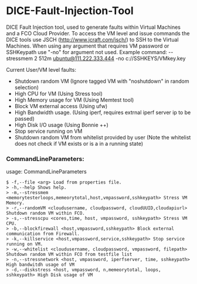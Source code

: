 # DICE-Fault-Injection-Tool
DICE Fault Injection tool, used to generate faults within Virtual Machines and a FCO Cloud Provider.
To access the VM level and issue commands the DICE tools use JSCH (http://www.jcraft.com/jsch/) to SSH to the Virtual Machines.
When using any argument that requires VM password or SSHKeypath use "-no" for argument not used. 
Example command: --stressmem 2 512m ubuntu@111.222.333.444 -no c://SSHKEYS/VMkey.key


Current User/VM level faults:
* Shutdown random VM (Ignore tagged VM with "noshutdown" in random selection)
* High CPU for VM (Using Stress tool)
* High Memory usage for VM (Using Memtest tool)
* Block VM external access (Using ufw)
* High Bandwidth usage. (Using iperf, requires extrnal iperf server ip to be passed)
* High Disk I/O usage (Using Bonnie ++)
* Stop service running on VM
* Shutdown random VM from whitelist provided by user (Note the whitelist does not check if VM  exists or is a in a running state)

### CommandLineParameters:
usage: CommandLineParameters

    $ -f,--file <arg> Load from properties file.
    > -h,--help Shows help.
    > -m,--stressmem <memorytesterloops,memeorytotal,host,vmpassword,sshkeypath> Stress VM Memory.
    > -r,--randomVM <cloudusername, cloudpassword, cloudUUID,cloudapiurl> Shutdown random VM within FCO.
    > -s,--stresscpu <cores,time, host, vmpassword, sshkeypath> Stress VM CPU.
    > -b,--blockfirewall <host,vmpassword,sshkeypath> Block external communication from Firewall.
    > -k,--killservice <host,vmpassword,service,sshkeypath> Stop service running on VM.
    > -w,--whitelist <cloudusername, cloudpassword, vmpassword, filepath> Shutdown random VM within FCO from testfile list
    > -n,--stressnetwork <host, vmpassword, iperfserver, time, sshkeypath> High bandwitdh usage of VM 
    > -d,--diskstress <host, vmpassword, n,memeorytotal, loops, sshkeypath> High Disk usage of VM 

